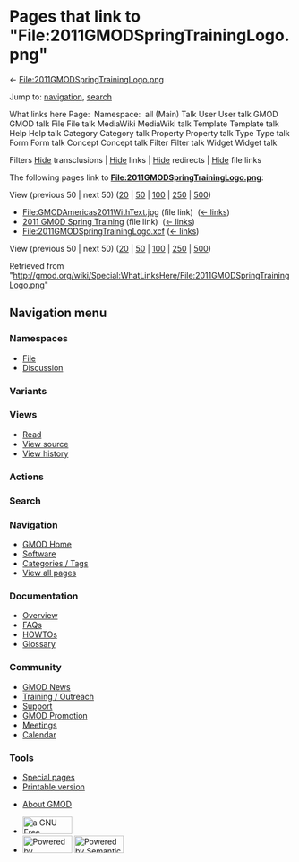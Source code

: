 <div id="mw-page-base" class="noprint">

</div>

<div id="mw-head-base" class="noprint">

</div>

<div id="content" class="mw-body" role="main">

<span id="top"></span>

<div id="mw-js-message" style="display:none;">

</div>



# <span dir="auto">Pages that link to "File:2011GMODSpringTrainingLogo.png"</span>

<div id="bodyContent">

<div id="contentSub">

←
[File:2011GMODSpringTrainingLogo.png](/wiki/File:2011GMODSpringTrainingLogo.png "File:2011GMODSpringTrainingLogo.png")

</div>

<div id="jump-to-nav" class="mw-jump">

Jump to: [navigation](#mw-navigation), [search](#p-search)

</div>

<div id="mw-content-text">

What links here Page:  Namespace:  all (Main) Talk User User talk GMOD
GMOD talk File File talk MediaWiki MediaWiki talk Template Template talk
Help Help talk Category Category talk Property Property talk Type Type
talk Form Form talk Concept Concept talk Filter Filter talk Widget
Widget talk

Filters
[Hide](/mediawiki/index.php?title=Special:WhatLinksHere/File:2011GMODSpringTrainingLogo.png&hidetrans=1 "Special:WhatLinksHere/File:2011GMODSpringTrainingLogo.png")
transclusions \|
[Hide](/mediawiki/index.php?title=Special:WhatLinksHere/File:2011GMODSpringTrainingLogo.png&hidelinks=1 "Special:WhatLinksHere/File:2011GMODSpringTrainingLogo.png")
links \|
[Hide](/mediawiki/index.php?title=Special:WhatLinksHere/File:2011GMODSpringTrainingLogo.png&hideredirs=1 "Special:WhatLinksHere/File:2011GMODSpringTrainingLogo.png")
redirects \|
[Hide](/mediawiki/index.php?title=Special:WhatLinksHere/File:2011GMODSpringTrainingLogo.png&hideimages=1 "Special:WhatLinksHere/File:2011GMODSpringTrainingLogo.png")
file links

The following pages link to
**[File:2011GMODSpringTrainingLogo.png](/wiki/File:2011GMODSpringTrainingLogo.png "File:2011GMODSpringTrainingLogo.png")**:

View (previous 50 \| next 50)
([20](/mediawiki/index.php?title=Special:WhatLinksHere/File:2011GMODSpringTrainingLogo.png&limit=20 "Special:WhatLinksHere/File:2011GMODSpringTrainingLogo.png")
\|
[50](/mediawiki/index.php?title=Special:WhatLinksHere/File:2011GMODSpringTrainingLogo.png&limit=50 "Special:WhatLinksHere/File:2011GMODSpringTrainingLogo.png")
\|
[100](/mediawiki/index.php?title=Special:WhatLinksHere/File:2011GMODSpringTrainingLogo.png&limit=100 "Special:WhatLinksHere/File:2011GMODSpringTrainingLogo.png")
\|
[250](/mediawiki/index.php?title=Special:WhatLinksHere/File:2011GMODSpringTrainingLogo.png&limit=250 "Special:WhatLinksHere/File:2011GMODSpringTrainingLogo.png")
\|
[500](/mediawiki/index.php?title=Special:WhatLinksHere/File:2011GMODSpringTrainingLogo.png&limit=500 "Special:WhatLinksHere/File:2011GMODSpringTrainingLogo.png"))

- [File:GMODAmericas2011WithText.jpg](/wiki/File:GMODAmericas2011WithText.jpg "File:GMODAmericas2011WithText.jpg")
  (file link) ‎ <span class="mw-whatlinkshere-tools">([←
  links](/mediawiki/index.php?title=Special:WhatLinksHere&target=File%3AGMODAmericas2011WithText.jpg "Special:WhatLinksHere"))</span>
- [2011 GMOD Spring
  Training](/wiki/2011_GMOD_Spring_Training "2011 GMOD Spring Training")
  (file link) ‎ <span class="mw-whatlinkshere-tools">([←
  links](/mediawiki/index.php?title=Special:WhatLinksHere&target=2011+GMOD+Spring+Training "Special:WhatLinksHere"))</span>
- [File:2011GMODSpringTrainingLogo.xcf](/wiki/File:2011GMODSpringTrainingLogo.xcf "File:2011GMODSpringTrainingLogo.xcf")
  ‎ <span class="mw-whatlinkshere-tools">([←
  links](/mediawiki/index.php?title=Special:WhatLinksHere&target=File%3A2011GMODSpringTrainingLogo.xcf "Special:WhatLinksHere"))</span>

View (previous 50 \| next 50)
([20](/mediawiki/index.php?title=Special:WhatLinksHere/File:2011GMODSpringTrainingLogo.png&limit=20 "Special:WhatLinksHere/File:2011GMODSpringTrainingLogo.png")
\|
[50](/mediawiki/index.php?title=Special:WhatLinksHere/File:2011GMODSpringTrainingLogo.png&limit=50 "Special:WhatLinksHere/File:2011GMODSpringTrainingLogo.png")
\|
[100](/mediawiki/index.php?title=Special:WhatLinksHere/File:2011GMODSpringTrainingLogo.png&limit=100 "Special:WhatLinksHere/File:2011GMODSpringTrainingLogo.png")
\|
[250](/mediawiki/index.php?title=Special:WhatLinksHere/File:2011GMODSpringTrainingLogo.png&limit=250 "Special:WhatLinksHere/File:2011GMODSpringTrainingLogo.png")
\|
[500](/mediawiki/index.php?title=Special:WhatLinksHere/File:2011GMODSpringTrainingLogo.png&limit=500 "Special:WhatLinksHere/File:2011GMODSpringTrainingLogo.png"))

</div>

<div class="printfooter">

Retrieved from
"<http://gmod.org/wiki/Special:WhatLinksHere/File:2011GMODSpringTrainingLogo.png>"

</div>

<div id="catlinks" class="catlinks catlinks-allhidden">

</div>

<div class="visualClear">

</div>

</div>

</div>

<div id="mw-navigation">

## Navigation menu

<div id="mw-head">



<div id="left-navigation">

<div id="p-namespaces" class="vectorTabs" role="navigation"
aria-labelledby="p-namespaces-label">

### Namespaces

- <span id="ca-nstab-image"><a href="/wiki/File:2011GMODSpringTrainingLogo.png" accesskey="c"
  title="View the file page [c]">File</a></span>
- <span id="ca-talk"><a
  href="/mediawiki/index.php?title=File_talk:2011GMODSpringTrainingLogo.png&amp;action=edit&amp;redlink=1"
  accesskey="t"
  title="Discussion about the content page [t]">Discussion</a></span>

</div>

<div id="p-variants" class="vectorMenu emptyPortlet" role="navigation"
aria-labelledby="p-variants-label">

### 

### Variants[](#)

<div class="menu">

</div>

</div>

</div>

<div id="right-navigation">

<div id="p-views" class="vectorTabs" role="navigation"
aria-labelledby="p-views-label">

### Views

- <span id="ca-view">[Read](/wiki/File:2011GMODSpringTrainingLogo.png)</span>
- <span id="ca-viewsource"><a
  href="/mediawiki/index.php?title=File:2011GMODSpringTrainingLogo.png&amp;action=edit"
  accesskey="e" title="This page is protected.
  You can view its source [e]">View source</a></span>
- <span id="ca-history"><a
  href="/mediawiki/index.php?title=File:2011GMODSpringTrainingLogo.png&amp;action=history"
  accesskey="h" title="Past revisions of this page [h]">View history</a></span>

</div>

<div id="p-cactions" class="vectorMenu emptyPortlet" role="navigation"
aria-labelledby="p-cactions-label">

### Actions[](#)

<div class="menu">

</div>

</div>

<div id="p-search" role="search">

### Search

<div id="simpleSearch">

</div>

</div>

</div>

</div>

<div id="mw-panel">

<div id="p-logo" role="banner">

<a href="/wiki/Main_Page"
style="background-image: url(http://gmod.org/images/GMOD-cogs.png);"
title="Visit the main page"></a>

</div>

<div id="p-Navigation" class="portal" role="navigation"
aria-labelledby="p-Navigation-label">

### Navigation

<div class="body">

- <span id="n-GMOD-Home">[GMOD Home](/wiki/Main_Page)</span>
- <span id="n-Software">[Software](/wiki/GMOD_Components)</span>
- <span id="n-Categories-.2F-Tags">[Categories /
  Tags](/wiki/Categories)</span>
- <span id="n-View-all-pages">[View all
  pages](/wiki/Special:AllPages)</span>

</div>

</div>

<div id="p-Documentation" class="portal" role="navigation"
aria-labelledby="p-Documentation-label">

### Documentation

<div class="body">

- <span id="n-Overview">[Overview](/wiki/Overview)</span>
- <span id="n-FAQs">[FAQs](/wiki/Category:FAQ)</span>
- <span id="n-HOWTOs">[HOWTOs](/wiki/Category:HOWTO)</span>
- <span id="n-Glossary">[Glossary](/wiki/Glossary)</span>

</div>

</div>

<div id="p-Community" class="portal" role="navigation"
aria-labelledby="p-Community-label">

### Community

<div class="body">

- <span id="n-GMOD-News">[GMOD News](/wiki/GMOD_News)</span>
- <span id="n-Training-.2F-Outreach">[Training /
  Outreach](/wiki/Training_and_Outreach)</span>
- <span id="n-Support">[Support](/wiki/Support)</span>
- <span id="n-GMOD-Promotion">[GMOD
  Promotion](/wiki/GMOD_Promotion)</span>
- <span id="n-Meetings">[Meetings](/wiki/Meetings)</span>
- <span id="n-Calendar">[Calendar](/wiki/Calendar)</span>

</div>

</div>

<div id="p-tb" class="portal" role="navigation"
aria-labelledby="p-tb-label">

### Tools

<div class="body">

- <span id="t-specialpages"><a href="/wiki/Special:SpecialPages" accesskey="q"
  title="A list of all special pages [q]">Special pages</a></span>
- <span id="t-print"><a
  href="/mediawiki/index.php?title=Special:WhatLinksHere/File:2011GMODSpringTrainingLogo.png&amp;printable=yes"
  rel="alternate" accesskey="p"
  title="Printable version of this page [p]">Printable version</a></span>

</div>

</div>

</div>

</div>

<div id="footer" role="contentinfo">

- <span id="footer-places-about">[About
  GMOD](/wiki/GMOD:About "GMOD:About")</span>

<!-- -->

- <span id="footer-copyrightico">[<img src="http://www.gnu.org/graphics/gfdl-logo-small.png" width="88"
  height="31" alt="a GNU Free Documentation License" />](http://www.gnu.org/licenses/fdl-1.3.html)</span>
- <span id="footer-poweredbyico">[<img src="/mediawiki/skins/common/images/poweredby_mediawiki_88x31.png"
  width="88" height="31" alt="Powered by MediaWiki" />](//www.mediawiki.org/)
  [<img
  src="/mediawiki/extensions/SemanticMediaWiki/includes/../resources/images/smw_button.png"
  width="88" height="31" alt="Powered by Semantic MediaWiki" />](https://www.semantic-mediawiki.org/wiki/Semantic_MediaWiki)</span>

<div style="clear:both">

</div>

</div>
